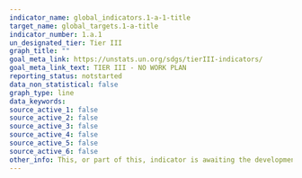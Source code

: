 ```yaml
---
indicator_name: global_indicators.1-a-1-title
target_name: global_targets.1-a-title
indicator_number: 1.a.1
un_designated_tier: Tier III
graph_title: ""
goal_meta_link: https://unstats.un.org/sdgs/tierIII-indicators/
goal_meta_link_text: TIER III - NO WORK PLAN
reporting_status: notstarted
data_non_statistical: false
graph_type: line
data_keywords:  
source_active_1: false
source_active_2: false
source_active_3: false
source_active_4: false
source_active_5: false
source_active_6: false
other_info: This, or part of this, indicator is awaiting the development of internationally established methodology and standards (classified by the UN as tier 3).
---
```

